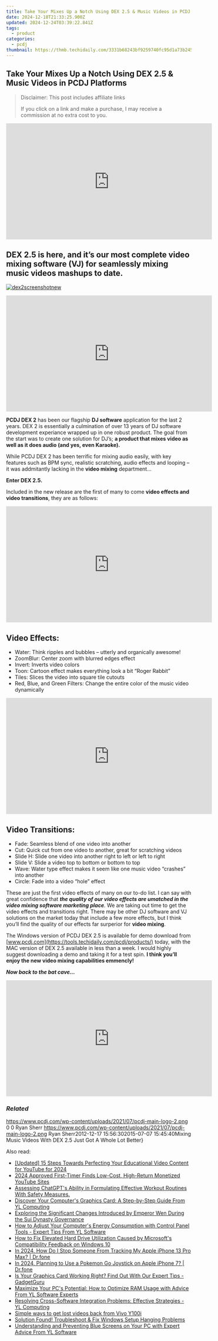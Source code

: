 ```yaml
---
title: Take Your Mixes Up a Notch Using DEX 2.5 & Music Videos in PCDJ Platforms
date: 2024-12-18T21:33:25.900Z
updated: 2024-12-24T03:39:22.841Z
tags:
  - product
categories:
  - pcdj
thumbnail: https://thmb.techidaily.com/3331b68243bf9259740fc95d1a73b2453b86dd532a7a2ec26036834e7833dd28.jpg
---
```


## Take Your Mixes Up a Notch Using DEX 2.5 & Music Videos in PCDJ Platforms

>  Disclaimer: This post includes affiliate links
>
>  If you click on a link and make a purchase, I may receive a commission at no extra cost to you.
>

<!-- affiliate ads begin -->
<iframe width="560" height="315" src="https://www.youtube.com/embed/YwOwUI47FuU?si=NK7IEELjx7_SJSl2" title="YouTube video player" frameborder="0" allow="accelerometer; autoplay; clipboard-write; encrypted-media; gyroscope; picture-in-picture; web-share" referrerpolicy="strict-origin-when-cross-origin" allowfullscreen></iframe>
<!-- affiliate ads end -->

## **DEX 2.5 is here, and it’s our most complete video mixing software (VJ) for seamlessly mixing music videos mashups to date.**

[![](https://pcdj.com/wp-content/uploads/2012/11/dex2screenshotnew-300x168.png "dex2screenshotnew")](https://pcdj.com/wp-content/uploads/2012/11/dex2screenshotnew.png)

<!-- affiliate ads begin -->
<iframe width="560" height="315" src="https://www.youtube.com/embed/fJlICvacgJY?si=jNeijBVj7ia4ammA" title="YouTube video player" frameborder="0" allow="accelerometer; autoplay; clipboard-write; encrypted-media; gyroscope; picture-in-picture; web-share" referrerpolicy="strict-origin-when-cross-origin" allowfullscreen></iframe>
<!-- affiliate ads end -->

**PCDJ DEX 2** has been our flagship **DJ software** application for the last 2 years. DEX 2 is essentially a culmination of over 13 years of DJ software development experiance wrapped up in one robust product. The goal from the start was to create one solution for DJ’s; **a product that mixes video as well as it does audio (and yes, even Karaoke).**

While PCDJ DEX 2 has been terrific for mixing audio easily, with key features such as BPM sync, realistic scratching, audio effects and looping – it was addmitantly lacking in the **video mixing** department…

**Enter DEX 2.5\.** 

Included in the new release are the first of many to come **video effects and video transitions**, they are as follows:

<!-- affiliate ads begin -->
<iframe width="560" height="315" src="https://www.youtube.com/embed/U_aNKnMTPjo?si=Og_mEt7NP3Fbsg2n" title="YouTube video player" frameborder="0" allow="accelerometer; autoplay; clipboard-write; encrypted-media; gyroscope; picture-in-picture; web-share" referrerpolicy="strict-origin-when-cross-origin" allowfullscreen></iframe>
<!-- affiliate ads end -->

## **Video Effects:**

* Water: Think ripples and bubbles – utterly and organically awesome!
* ZoomBlur: Center zoom with blurred edges effect
* Invert: Inverts video colors
* Toon: Cartoon effect makes everything look a bit “Roger Rabbit”
* Tiles: Slices the video into square tile cutouts
* Red, Blue, and Green Filters: Change the entire color of the music video dynamically

<!-- affiliate ads begin -->
<iframe width="560" height="315" src="https://www.youtube.com/embed/f-yPCh24EsA?si=3z8FAd_lMZeAjug7" title="YouTube video player" frameborder="0" allow="accelerometer; autoplay; clipboard-write; encrypted-media; gyroscope; picture-in-picture; web-share" referrerpolicy="strict-origin-when-cross-origin" allowfullscreen></iframe>
<!-- affiliate ads end -->

## **Video Transitions:**

* Fade: Seamless blend of one video into another
* Cut: Quick cut from one video to another, great for scratching videos
* Slide H: Slide one video into another right to left or left to right
* Slide V: Slide a video top to bottom or bottom to top
* Wave: Water type effect makes it seem like one music video “crashes” into another
* Circle: Fade into a video “hole” effect

These are just the first video effects of many on our to-do list. I can say with great confidence that _**the quality of our video effects are umatched in the video mixing software marketing place**._ We are taking out time to get the video effects and transitions right. There may be other DJ software and VJ solutions on the market today that include a few more effects, but I think you’ll find the quality of our effects far surperior for **video mixing**.

The Windows version of PCDJ DEX 2.5 is available for demo download from [www.pcdj.com](https://tools.techidaily.com/pcdj/products/) today, with the MAC version of DEX 2.5 available in less than a week. I would highly suggest downloading a demo and taking it for a test spin. **I think you’ll enjoy the new video mixing capabilities emmencly!**

**_Now back to the bat cave…_**

<!-- affiliate ads begin -->
<iframe width="560" height="315" src="https://www.youtube.com/embed/zAzTErKy6h8?si=vi5z3M9_7fW6qiAJ" title="YouTube video player" frameborder="0" allow="accelerometer; autoplay; clipboard-write; encrypted-media; gyroscope; picture-in-picture; web-share" referrerpolicy="strict-origin-when-cross-origin" allowfullscreen></iframe>
<!-- affiliate ads end -->

### _Related_

https://www.pcdj.com/wp-content/uploads/2021/07/pcdj-main-logo-2.png 0 0 Ryan Sherr https://www.pcdj.com/wp-content/uploads/2021/07/pcdj-main-logo-2.png Ryan Sherr2012-12-17 15:56:302015-07-07 15:45:40Mixing Music Videos With DEX 2.5 Just Got A Whole Lot Better}

<ins class="adsbygoogle"
     style="display:block"
     data-ad-format="autorelaxed"
     data-ad-client="ca-pub-7571918770474297"
     data-ad-slot="1223367746"></ins>

<ins class="adsbygoogle"
     style="display:block"
     data-ad-client="ca-pub-7571918770474297"
     data-ad-slot="8358498916"
     data-ad-format="auto"
     data-full-width-responsive="true"></ins>

<span class="atpl-alsoreadstyle">Also read:</span>
<div><ul>
<li><a href="https://facebook-video-footage.techidaily.com/updated-15-steps-towards-perfecting-your-educational-video-content-for-youtube-for-2024/"><u>[Updated] 15 Steps Towards Perfecting Your Educational Video Content for YouTube for 2024</u></a></li>
<li><a href="https://youtube-webster.techidaily.com/approved-first-timer-finds-low-cost-high-return-monetized-youtube-sites/"><u>2024 Approved First-Timer Finds Low-Cost, High-Return Monetized YouTube Sites</u></a></li>
<li><a href="https://tech-hub.techidaily.com/1722073999880-assessing-chatgpts-ability-in-formulating-effective-workout-routines-with-safety-measures/"><u>Assessing ChatGPT's Ability in Formulating Effective Workout Routines With Safety Measures.</u></a></li>
<li><a href="https://win-hot.techidaily.com/discover-your-computers-graphics-card-a-step-by-step-guide-from-yl-computing/"><u>Discover Your Computer's Graphics Card: A Step-by-Step Guide From YL Computing</u></a></li>
<li><a href="https://win-hot.techidaily.com/exploring-the-significant-changes-introduced-by-emperor-wen-during-the-sui-dynasty-governance/"><u>Exploring the Significant Changes Introduced by Emperor Wen During the Sui Dynasty Governance</u></a></li>
<li><a href="https://win-hot.techidaily.com/how-to-adjust-your-computers-energy-consumption-with-control-panel-tools-expert-tips-from-yl-software/"><u>How to Adjust Your Computer's Energy Consumption with Control Panel Tools - Expert Tips From YL Software</u></a></li>
<li><a href="https://win-howtos.techidaily.com/how-to-fix-elevated-hard-drive-utilization-caused-by-microsofts-compatibility-feedback-on-windows-10/"><u>How to Fix Elevated Hard Drive Utilization Caused by Microsoft's Compatibility Feedback on Windows 10</u></a></li>
<li><a href="https://ios-location-track.techidaily.com/in-2024-how-do-i-stop-someone-from-tracking-my-apple-iphone-13-pro-max-drfone-by-drfone-virtual-ios/"><u>In 2024, How Do I Stop Someone From Tracking My Apple iPhone 13 Pro Max? | Dr.fone</u></a></li>
<li><a href="https://ios-pokemon-go.techidaily.com/in-2024-planning-to-use-a-pokemon-go-joystick-on-apple-iphone-7-drfone-by-drfone-virtual-ios/"><u>In 2024, Planning to Use a Pokemon Go Joystick on Apple iPhone 7? | Dr.fone</u></a></li>
<li><a href="https://win-hot.techidaily.com/is-your-graphics-card-working-right-find-out-with-our-expert-tips-gadgetguru/"><u>Is Your Graphics Card Working Right? Find Out With Our Expert Tips - GadgetGuru</u></a></li>
<li><a href="https://win-hot.techidaily.com/maximize-your-pcs-potential-how-to-optimize-ram-usage-with-advice-from-yl-software-experts/"><u>Maximize Your PC's Potential: How to Optimize RAM Usage with Advice From YL Software Experts</u></a></li>
<li><a href="https://win-hot.techidaily.com/resolving-cross-software-integration-problems-effective-strategies-yl-computing/"><u>Resolving Cross-Software Integration Problems: Effective Strategies - YL Computing</u></a></li>
<li><a href="https://techidaily.com/simple-ways-to-get-lost-videos-back-from-vivo-y100i-by-fonelab-android-recover-video/"><u>Simple ways to get lost videos back from Vivo Y100i</u></a></li>
<li><a href="https://win-howtos.techidaily.com/solution-found-troubleshoot-and-fix-windows-setup-hanging-problems/"><u>Solution Found! Troubleshoot & Fix Windows Setup Hanging Problems</u></a></li>
<li><a href="https://win-hot.techidaily.com/understanding-and-preventing-blue-screens-on-your-pc-with-expert-advice-from-yl-software/"><u>Understanding and Preventing Blue Screens on Your PC with Expert Advice From YL Software</u></a></li>
</ul></div>


